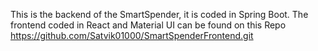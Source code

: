 This is the backend of the SmartSpender, it is coded in Spring Boot.
The frontend coded in React and Material UI can be found on this Repo 
https://github.com/Satvik01000/SmartSpenderFrontend.git

